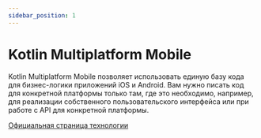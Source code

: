 ```yaml
---
sidebar_position: 1
---
```


# Kotlin Multiplatform Mobile

Kotlin Multiplatform Mobile позволяет использовать единую базу кода для бизнес-логики приложений iOS и Android. Вам нужно писать код для конкретной платформы только там, где это необходимо, например, для реализации собственного пользовательского интерфейса или при работе с API для конкретной платформы.

[Официальная страница технологии](https://kotlinlang.org/lp/mobile/)
